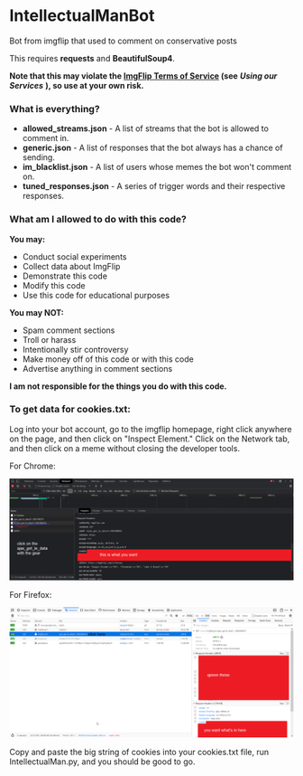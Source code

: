 # IntellectualManBot
Bot from imgflip that used to comment on conservative posts

This requires **requests** and **BeautifulSoup4**.

**Note that this may violate the [ImgFlip Terms of Service](http://imgflip.com/terms) (see** ***Using our Services*** **), so use at your own risk.**

### What is everything?

* **allowed_streams.json** - A list of streams that the bot is allowed to comment in.
* **generic.json** - A list of responses that the bot always has a chance of sending.
* **im_blacklist.json** - A list of users whose memes the bot won't comment on.
* **tuned_responses.json** - A series of trigger words and their respective responses.

### What am I allowed to do with this code?

**You may:**

* Conduct social experiments
* Collect data about ImgFlip
* Demonstrate this code
* Modify this code
* Use this code for educational purposes

**You may NOT:**

* Spam comment sections
* Troll or harass
* Intentionally stir controversy
* Make money off of this code or with this code
* Advertise anything in comment sections

**I am not responsible for the things you do with this code.**

### To get data for cookies.txt:

Log into your bot account, go to the imgflip homepage, right click anywhere on the page, and then click on "Inspect Element." Click on the Network tab, and then click on a meme without closing the developer tools.

For Chrome:

![](doc_chrome.png)

For Firefox:

![](doc_firefox.png)

Copy and paste the big string of cookies into your cookies.txt file, run IntellectualMan.py, and you should be good to go. 
